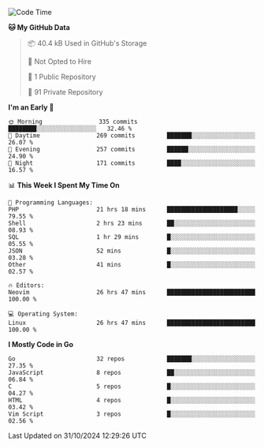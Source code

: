 
<!--START_SECTION:waka-->
![Code Time](http://img.shields.io/badge/Code%20Time-5%2C444%20hrs%2020%20mins-blue)

**🐱 My GitHub Data** 

> 📦 40.4 kB Used in GitHub's Storage 
 > 
> 🚫 Not Opted to Hire
 > 
> 📜 1 Public Repository 
 > 
> 🔑 91 Private Repository 
 > 
**I'm an Early 🐤** 

```text
🌞 Morning                335 commits         ████████░░░░░░░░░░░░░░░░░   32.46 % 
🌆 Daytime                269 commits         ███████░░░░░░░░░░░░░░░░░░   26.07 % 
🌃 Evening                257 commits         ██████░░░░░░░░░░░░░░░░░░░   24.90 % 
🌙 Night                  171 commits         ████░░░░░░░░░░░░░░░░░░░░░   16.57 % 
```


📊 **This Week I Spent My Time On** 

```text
💬 Programming Languages: 
PHP                      21 hrs 18 mins      ████████████████████░░░░░   79.55 % 
Shell                    2 hrs 23 mins       ██░░░░░░░░░░░░░░░░░░░░░░░   08.93 % 
SQL                      1 hr 29 mins        █░░░░░░░░░░░░░░░░░░░░░░░░   05.55 % 
JSON                     52 mins             █░░░░░░░░░░░░░░░░░░░░░░░░   03.28 % 
Other                    41 mins             █░░░░░░░░░░░░░░░░░░░░░░░░   02.57 % 

🔥 Editors: 
Neovim                   26 hrs 47 mins      █████████████████████████   100.00 % 

💻 Operating System: 
Linux                    26 hrs 47 mins      █████████████████████████   100.00 % 
```

**I Mostly Code in Go** 

```text
Go                       32 repos            ███████░░░░░░░░░░░░░░░░░░   27.35 % 
JavaScript               8 repos             ██░░░░░░░░░░░░░░░░░░░░░░░   06.84 % 
C                        5 repos             █░░░░░░░░░░░░░░░░░░░░░░░░   04.27 % 
HTML                     4 repos             █░░░░░░░░░░░░░░░░░░░░░░░░   03.42 % 
Vim Script               3 repos             █░░░░░░░░░░░░░░░░░░░░░░░░   02.56 % 
```




 Last Updated on 31/10/2024 12:29:26 UTC
<!--END_SECTION:waka-->
